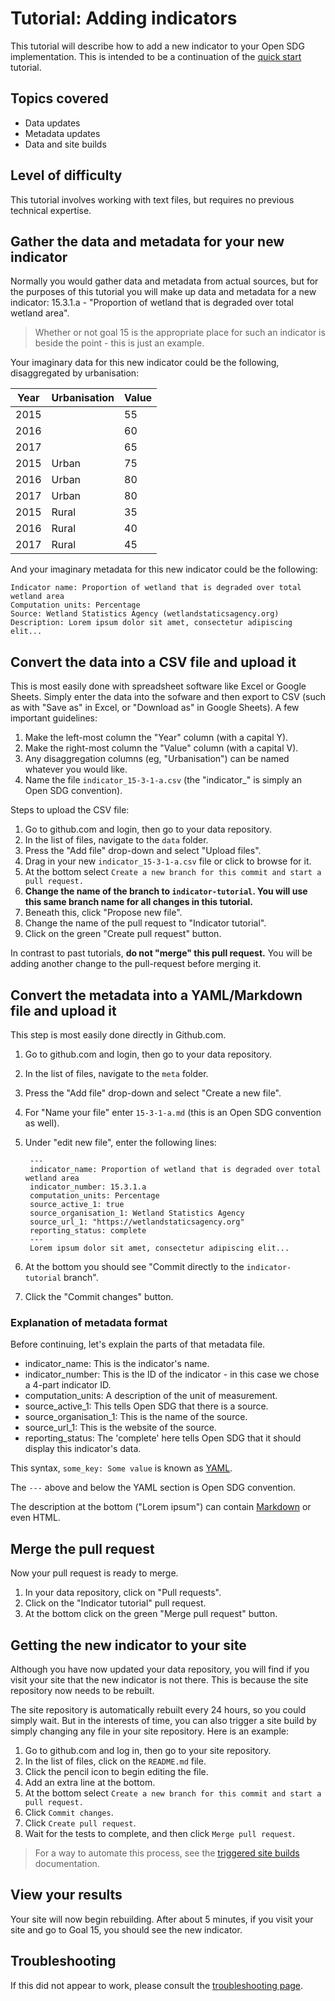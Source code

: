 <h1>Tutorial: Adding indicators</h1>

This tutorial will describe how to add a new indicator to your Open SDG implementation. This is intended to be a continuation of the [quick start](../quick-start.md) tutorial.

## Topics covered

* Data updates
* Metadata updates
* Data and site builds

## Level of difficulty

This tutorial involves working with text files, but requires no previous technical expertise.

## Gather the data and metadata for your new indicator

Normally you would gather data and metadata from actual sources, but for the purposes of this tutorial you will make up data and metadata for a new indicator: 15.3.1.a - "Proportion of wetland that is degraded over total wetland area".

> Whether or not goal 15 is the appropriate place for such an indicator is beside the point - this is just an example.

Your imaginary data for this new indicator could be the following, disaggregated by urbanisation:

| Year | Urbanisation | Value |
| ---- | ------------ | ----- |
| 2015 |              | 55    |
| 2016 |              | 60    |
| 2017 |              | 65    |
| 2015 | Urban        | 75    |
| 2016 | Urban        | 80    |
| 2017 | Urban        | 80    |
| 2015 | Rural        | 35    |
| 2016 | Rural        | 40    |
| 2017 | Rural        | 45    |

And your imaginary metadata for this new indicator could be the following:

```
Indicator name: Proportion of wetland that is degraded over total wetland area
Computation units: Percentage
Source: Wetland Statistics Agency (wetlandstaticsagency.org)
Description: Lorem ipsum dolor sit amet, consectetur adipiscing elit...
```

## Convert the data into a CSV file and upload it

This is most easily done with spreadsheet software like Excel or Google Sheets. Simply enter the data into the sofware and then export to CSV (such as with "Save as" in Excel, or "Download as" in Google Sheets). A few important guidelines:

1. Make the left-most column the "Year" column (with a capital Y).
1. Make the right-most column the "Value" column (with a capital V).
1. Any disaggregation columns (eg, "Urbanisation") can be named whatever you would like.
1. Name the file `indicator_15-3-1-a.csv` (the "indicator_" is simply an Open SDG convention).

Steps to upload the CSV file:

1. Go to github.com and login, then go to your data repository.
1. In the list of files, navigate to the `data` folder.
1. Press the "Add file" drop-down and select "Upload files".
1. Drag in your new `indicator_15-3-1-a.csv` file or click to browse for it.
1. At the bottom select `Create a new branch for this commit and start a pull request.`
1. **Change the name of the branch to `indicator-tutorial`. You will use this same branch name for all changes in this tutorial.**
1. Beneath this, click "Propose new file".
1. Change the name of the pull request to "Indicator tutorial".
1. Click on the green "Create pull request" button.

In contrast to past tutorials, **do not "merge" this pull request.** You will be adding another change to the pull-request before merging it.

## Convert the metadata into a YAML/Markdown file and upload it

This step is most easily done directly in Github.com.

1. Go to github.com and login, then go to your data repository.
1. In the list of files, navigate to the `meta` folder.
1. Press the "Add file" drop-down and select "Create a new file".
1. For "Name your file" enter `15-3-1-a.md` (this is an Open SDG convention as well).
1. Under "edit new file", enter the following lines:

        ---
        indicator_name: Proportion of wetland that is degraded over total wetland area
        indicator_number: 15.3.1.a
        computation_units: Percentage
        source_active_1: true
        source_organisation_1: Wetland Statistics Agency
        source_url_1: "https://wetlandstaticsagency.org"
        reporting_status: complete
        ---
        Lorem ipsum dolor sit amet, consectetur adipiscing elit...

1. At the bottom you should see "Commit directly to the `indicator-tutorial` branch".
1. Click the "Commit changes" button.

### Explanation of metadata format

Before continuing, let's explain the parts of that metadata file.

* indicator_name: This is the indicator's name.
* indicator_number: This is the ID of the indicator - in this case we chose a 4-part indicator ID.
* computation_units: A description of the unit of measurement.
* source_active_1: This tells Open SDG that there is a source.
* source_organisation_1: This is the name of the source.
* source_url_1: This is the website of the source.
* reporting_status: The 'complete' here tells Open SDG that it should display this indicator's data.

This syntax, `some_key: Some value` is known as [YAML](https://yaml.org/).

The `---` above and below the YAML section is Open SDG convention.

The description at the bottom ("Lorem ipsum") can contain [Markdown](https://www.markdownguide.org/) or even HTML.

## Merge the pull request

Now your pull request is ready to merge.

1. In your data repository, click on "Pull requests".
1. Click on the "Indicator tutorial" pull request.
1. At the bottom click on the green "Merge pull request" button.

## Getting the new indicator to your site

Although you have now updated your data repository, you will find if you visit your site that the new indicator is not there. This is because the site repository now needs to be rebuilt.

The site repository is automatically rebuilt every 24 hours, so you could simply wait. But in the interests of time, you can also trigger a site build by simply changing any file in your site repository. Here is an example:

1. Go to github.com and log in, then go to your site repository.
1. In the list of files, click on the `README.md` file.
1. Click the pencil icon to begin editing the file.
1. Add an extra line at the bottom.
1. At the bottom select `Create a new branch for this commit and start a pull request.`
1. Click `Commit changes`.
1. Click `Create pull request`.
1. Wait for the tests to complete, and then click `Merge pull request`.

> For a way to automate this process, see the [triggered site builds](../automation/triggered-site-builds.md) documentation.

## View your results

Your site will now begin rebuilding. After about 5 minutes, if you visit your site and go to Goal 15, you should see the new indicator.

## Troubleshooting

If this did not appear to work, please consult the [troubleshooting page](../troubleshooting.md).
